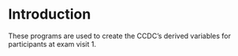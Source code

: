 # Introduction
These programs are used to create the CCDC’s derived variables for participants at exam visit 1.
